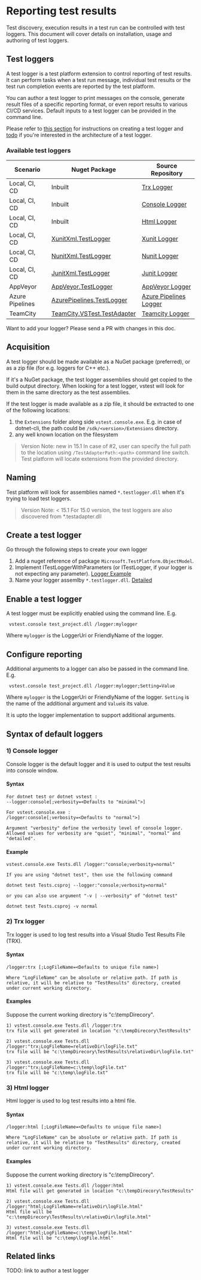 # Reporting test results
Test discovery, execution results in a test run can be controlled with test
loggers. This document will cover details on installation, usage and authoring
of test loggers.


## Test loggers
A test logger is a test platform extension to control reporting of test results.
It can perform tasks when a test run message, individual test
results or the test run completion events are reported by the test platform.

You can author a test logger to print messages on the console, generate result
files of a specific reporting format, or even report results to various CI/CD
services. Default inputs to a test logger can be provided in the command line.

 Please refer to [this section](https://github.com/Microsoft/vstest-docs/blob/master/docs/report.md#create-a-test-logger) for instructions on creating a test logger and [todo]()
if you're interested in the architecture of a test logger.

### Available test loggers
| Scenario | Nuget Package | Source Repository |
| -------- | ------------- | ----------------- |
| Local, CI, CD | Inbuilt | [Trx Logger][] |
| Local, CI, CD | Inbuilt | [Console Logger][] |
| Local, CI, CD | Inbuilt | [Html Logger][] |
| Local, CI, CD | [XunitXml.TestLogger][xunit.nuget] | [Xunit Logger][] |
| Local, CI, CD | [NunitXml.TestLogger][nunit.nuget] | [Nunit Logger][] |
| Local, CI, CD | [JunitXml.TestLogger][junit.nuget] | [Junit Logger][] |
| AppVeyor | [AppVeyor.TestLogger][appveyor.nuget] | [AppVeyor Logger][] |
| Azure Pipelines | [AzurePipelines.TestLogger][azurepipelines.nuget] | [Azure Pipelines Logger][] |
| TeamCity | [TeamCity.VSTest.TestAdapter][teamcity.nuget] | [Teamcity Logger][] |

[Trx Logger]: https://github.com/Microsoft/vstest/tree/main/src/Microsoft.TestPlatform.Extensions.TrxLogger
[Html Logger]: https://github.com/Microsoft/vstest/tree/main/src/Microsoft.TestPlatform.Extensions.HtmlLogger
[Console Logger]: https://github.com/Microsoft/vstest/blob/main/src/vstest.console/Internal/ConsoleLogger.cs
[Xunit Logger]: https://github.com/spekt/xunit.testlogger
[Nunit Logger]: https://github.com/spekt/nunit.testlogger
[Junit Logger]: https://github.com/spekt/junit.testlogger
[AppVeyor Logger]: https://github.com/spekt/appveyor.testlogger
[Azure Pipelines Logger]: https://github.com/daveaglick/AzurePipelines.TestLogger
[TeamCity Logger]: https://github.com/JetBrains/TeamCity.VSTest.TestAdapter

[xunit.nuget]: https://www.nuget.org/packages/XunitXml.TestLogger
[nunit.nuget]: https://www.nuget.org/packages/NUnitXml.TestLogger/
[junit.nuget]: https://www.nuget.org/packages/JUnitXml.TestLogger/
[appveyor.nuget]: https://www.nuget.org/packages/AppVeyor.TestLogger
[azurepipelines.nuget]: https://www.nuget.org/packages/AzurePipelines.TestLogger
[teamcity.nuget]: https://www.nuget.org/packages/TeamCity.VSTest.TestAdapter

 Want to add your logger? Please send a PR with changes in this doc.

## Acquisition
A test logger should be made available as a NuGet package (preferred), or as
a zip file (for e.g. loggers for C++ etc.).

If it's a NuGet package, the test logger assemblies should get copied to the
build output directory. When looking for a test logger, vstest will look for
them in the same directory as the test assemblies.

If the test logger is made available as a zip file, it should be extracted
to one of the following locations:

1. the `Extensions` folder along side `vstest.console.exe`. E.g. in case of 
dotnet-cli, the path could be `/sdk/<version>/Extensions` directory.
2. any well known location on the filesystem
 
> Version Note: new in 15.1
In case of #2, user can specify the full path to the location using `/TestAdapterPath:<path>`
command line switch. Test platform will locate extensions from the provided
directory.

## Naming
Test platform will look for assemblies named `*.testlogger.dll` when it's trying
to load test loggers.

> Version Note: < 15.1
> For 15.0 version, the test loggers are also discovered from *.testadapter.dll

## Create a test logger
Go through the following steps to create your own logger
1) Add a nuget reference of package `Microsoft.TestPlatform.ObjectModel`.
2) Implement ITestLoggerWithParameters (or ITestLogger, if your logger is not expecting any parameter). [Logger Example](https://github.com/spekt/xunit.testlogger/blob/master/src/Xunit.Xml.TestLogger/XunitXmlTestLogger.cs#L19)
3) Name your logger assemlby `*.testlogger.dll`. [Detailed](https://github.com/Microsoft/vstest-docs/blob/master/docs/report.md#naming)

## Enable a test logger
A test logger must be explicitly enabled using the command line. E.g.
```
 vstest.console test_project.dll /logger:mylogger
```
Where `mylogger` is the LoggerUri or FriendlyName of the logger.

## Configure reporting
Additional arguments to a logger can also be passed in the command line. E.g.
```
 vstest.console test_project.dll /logger:mylogger;Setting=Value
```
Where `mylogger` is the LoggerUri or FriendlyName of the logger.
`Setting` is the name of the additional argument and `Value`is its value.

It is upto the logger implementation to support additional arguments.

## Syntax of default loggers

### 1) Console logger
Console logger is the default logger and it is used to output the test results into console window.

#### Syntax

```
For dotnet test or dotnet vstest :
--logger:console[;verbosity=<Defaults to "minimal">]

For vstest.console.exe :
/logger:console[;verbosity=<Defaults to "normal">]
 
Argument "verbosity" define the verbosity level of console logger. Allowed values for verbosity are "quiet", "minimal", "normal" and "detailed".
```

#### Example
```
vstest.console.exe Tests.dll /logger:"console;verbosity=normal"

If you are using "dotnet test", then use the following command

dotnet test Tests.csproj --logger:"console;verbosity=normal"

or you can also use argument "-v | --verbosity" of "dotnet test"

dotnet test Tests.csproj -v normal
```

### 2) Trx logger
Trx logger is used to log test results into a Visual Studio Test Results File (TRX).

#### Syntax
```
/logger:trx [;LogFileName=<Defaults to unique file name>]

Where "LogFileName" can be absolute or relative path. If path is relative, it will be relative to "TestResults" directory, created under current working directory.
```

#### Examples

Suppose the current working directory is "c:\tempDirecory".
```
1) vstest.console.exe Tests.dll /logger:trx
trx file will get generated in location "c:\tempDirecory\TestResults"

2) vstest.console.exe Tests.dll /logger:"trx;LogFileName=relativeDir\logFile.txt"
trx file will be "c:\tempDirecory\TestResults\relativeDir\logFile.txt"

3) vstest.console.exe Tests.dll /logger:"trx;LogFileName=c:\temp\logFile.txt"
trx file will be "c:\temp\logFile.txt"
```

### 3) Html logger
Html logger is used to log test results into a html file.

#### Syntax
```
/logger:html [;LogFileName=<Defaults to unique file name>]

Where "LogFileName" can be absolute or relative path. If path is relative, it will be relative to "TestResults" directory, created under current working directory.

```

#### Examples

Suppose the current working directory is "c:\tempDirecory".
```
1) vstest.console.exe Tests.dll /logger:html
Html file will get generated in location "c:\tempDirecory\TestResults"

2) vstest.console.exe Tests.dll /logger:"html;LogFileName=relativeDir\logFile.html"
Html file will be "c:\tempDirecory\TestResults\relativeDir\logFile.html"

3) vstest.console.exe Tests.dll /logger:"html;LogFileName=c:\temp\logFile.html"
Html file will be "c:\temp\logFile.html"
```


## Related links
TODO: link to author a test logger
